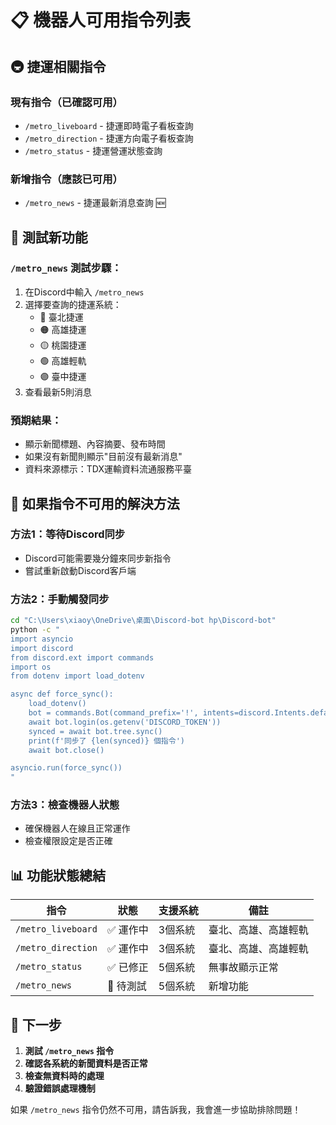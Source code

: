# 📋 機器人可用指令列表

## 🚇 捷運相關指令

### 現有指令（已確認可用）
- `/metro_liveboard` - 捷運即時電子看板查詢
- `/metro_direction` - 捷運方向電子看板查詢  
- `/metro_status` - 捷運營運狀態查詢

### 新增指令（應該已可用）
- `/metro_news` - 捷運最新消息查詢 🆕

## 🧪 測試新功能

### `/metro_news` 測試步驟：
1. 在Discord中輸入 `/metro_news`
2. 選擇要查詢的捷運系統：
   - 🔵 臺北捷運
   - 🟠 高雄捷運  
   - 🟡 桃園捷運
   - 🟢 高雄輕軌
   - 🟣 臺中捷運
3. 查看最新5則消息

### 預期結果：
- 顯示新聞標題、內容摘要、發布時間
- 如果沒有新聞則顯示"目前沒有最新消息"
- 資料來源標示：TDX運輸資料流通服務平臺

## 🔧 如果指令不可用的解決方法

### 方法1：等待Discord同步
- Discord可能需要幾分鐘來同步新指令
- 嘗試重新啟動Discord客戶端

### 方法2：手動觸發同步
```bash
cd "C:\Users\xiaoy\OneDrive\桌面\Discord-bot hp\Discord-bot"
python -c "
import asyncio
import discord
from discord.ext import commands
import os
from dotenv import load_dotenv

async def force_sync():
    load_dotenv()
    bot = commands.Bot(command_prefix='!', intents=discord.Intents.default())
    await bot.login(os.getenv('DISCORD_TOKEN'))
    synced = await bot.tree.sync()
    print(f'同步了 {len(synced)} 個指令')
    await bot.close()

asyncio.run(force_sync())
"
```

### 方法3：檢查機器人狀態
- 確保機器人在線且正常運作
- 檢查權限設定是否正確

## 📊 功能狀態總結

| 指令 | 狀態 | 支援系統 | 備註 |
|------|------|----------|------|
| `/metro_liveboard` | ✅ 運作中 | 3個系統 | 臺北、高雄、高雄輕軌 |
| `/metro_direction` | ✅ 運作中 | 3個系統 | 臺北、高雄、高雄輕軌 |
| `/metro_status` | ✅ 已修正 | 5個系統 | 無事故顯示正常 |
| `/metro_news` | 🔄 待測試 | 5個系統 | 新增功能 |

## 🎯 下一步

1. **測試 `/metro_news` 指令**
2. **確認各系統的新聞資料是否正常**
3. **檢查無資料時的處理**
4. **驗證錯誤處理機制**

如果 `/metro_news` 指令仍然不可用，請告訴我，我會進一步協助排除問題！